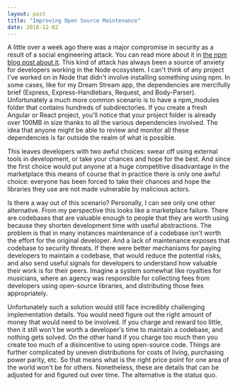 ```yaml
---
layout: post
title: "Improving Open Source Maintenance"
date: 2018-12-02
---
```


A little over a week ago there was a major compromise in security as a result of a social engineering attack. You can read more about it in [the npm blog post about it](https://blog.npmjs.org/post/180565383195/details-about-the-event-stream-incident). This kind of attack has always been a source of anxiety for developers working in the Node ecosystem. I can't think of any project I've worked on in Node that didn't involve installing something using npm. In some cases, like for my Dream Stream app, the dependencies are mercifully brief (Express, Express-Handlebars, Request, and Body-Parser). Unfortunately a much more common scenario is to have a npm_modules folder that contains hundreds of subdirectories. If you create a fresh Angular or React project, you'll notice that your project folder is already over 100MB in size thanks to all the various dependencies involved. The idea that anyone might be able to review and monitor all these dependencies is far outside the realm of what is possible.

This leaves developers with two awful choices: swear off using external tools in development, or take your chances and hope for the best. And since the first choice would put anyone at a huge competitive disadvantage in the marketplace this means of course that in practice there is only one awful choice: everyone has been forced to take their chances and hope the libraries they use are not made vulnerable by malicious actors.

Is there a way out of this scenario? Personally, I can see only one other alternative. From my perspective this looks like a marketplace failure. There are codebases that are valuable enough to people that they are worth using because they shorten development time with useful abstractions. The problem is that in many instances maintenance of a codebase isn't worth the effort for the original developer. And a lack of maintenance exposes that codebase to security threats. If there were better mechanisms for paying developers to maintain a codebase, that would reduce the potential risks, and also send useful signals for developers to understand how valuable their work is for their peers. Imagine a system somewhat like royalties for musicians, where an agency was responsible for collecting fees from developers using open-source libraries, and distributing those fees appropriately.

Unfortunately such a solution would still face incredibly challenging implementation details. You would need figure out the right amount of money that would need to be involved. If you charge and reward too little, then it still won't be worth a developer's time to maintain a codebase, and nothing gets solved. On the other hand if you charge too much then you create too much of a disincentive to using open-source code. Things are further complicated by uneven distributions for costs of living, purchasing power parity, etc. So that means what is the right price point for one area of the world won't be for others. Nonetheless, these are details that can be adjusted for and figured out over time. The alternative is the status quo.
